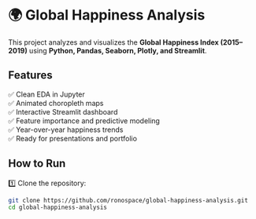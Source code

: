 # 🌍 Global Happiness Analysis

This project analyzes and visualizes the **Global Happiness Index (2015–2019)** using **Python, Pandas, Seaborn, Plotly, and Streamlit**.

## Features

✅ Clean EDA in Jupyter  
✅ Animated choropleth maps  
✅ Interactive Streamlit dashboard  
✅ Feature importance and predictive modeling  
✅ Year-over-year happiness trends  
✅ Ready for presentations and portfolio

## How to Run

1️⃣ Clone the repository:
```bash
git clone https://github.com/ronospace/global-happiness-analysis.git
cd global-happiness-analysis